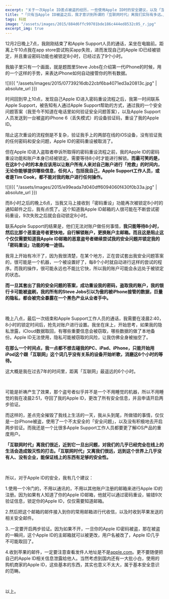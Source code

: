 ```yaml
---
excerpt: "关于一次Apple ID差点被盗的经历，一些使用Apple ID时的安全建议，以及「互联网时代」离我们有多近，又有多远。"
title: "「只有当Apple ID被盗之后，我才意识到所谓的『互联网时代』离我们实际有多远。」"
tags: 科技
image: "/assets/images/2015/884d6ffc99701bde186c444ed8532c05_r.jpg"
excerpt_img: true
---
```


12月2日晚上7点，我刚刚结束了和Apple Support人员的通话，呆坐在电脑前。距离上午10点我在app store尝试购买app失败，进而发现自己的Apple ID已经被锁定，并且重设密码功能也被锁定8小时，已经过去了9个小时。

我脑子里只有一个画面，就是题图里Steve Jobs在介绍第一代iPhone的时候，用的一个这样的手势，来表达iPhone如何自动接管你的所有数据。

![]({{ "/assets/images/2015/07739216db22cbf6ba4071ed3a20813c.jpg" | absolute_url }})

时间回到早上10点，发现自己Apple ID进入密码重设流程之后，我第一时间联系Apple Support，被告知有人通过Apple Support帮助的方式，通过我的一个安全问题答案（我至今不知道在电话里如何验证安全问题答案），以及Apple Support人员发送到一台被盗的iPhone 6（丢失模式）的设备验证码，重设了我的Apple ID。

阻止这次重设的流程倒是不复杂，验证我手上的两部在线的iOS设备，没有验证我的任何密码和安全问题，Apple ID的密码重设被取消了。

但在Apple ID进入盗取者申诉所取得的密码重设流程之前，我的Apple ID的密码重设功能和账户本身已经被锁定。需要等待8小时才能进行解锁。**而最可笑的是，在这8个小时的本身应该用以让账户所有人来对自己账户进行「抢救」的时间内，无论你能够提供哪些信息，任何人，包括我自己，Apple Support工作人员，或者是Tim Cook，都不能对我的账户进行任何操作。**

![]({{ "/assets/images/2015/e99eada7d040dff6094060f430f0b33a.jpg" | absolute_url }})

而8小时之后的晚上6点，当我又马上接收到「密码重设」功能再次被锁定8小时的通知邮件之后，我有点慌了。这个知道我Apple ID邮箱的人很可能在不断尝试密码重设，9次失败之后就会自动锁定8小时。

联系Apple Support的结果是，他们无法对账户做任何事情，**我只能等待8小时，然后比那个恶意盗号者更快地，自行解锁账户，更换账户主邮箱。而且这是阻止这个仅仅需要知道我Apple ID邮箱的恶意盗号者继续尝试我的安全问题并锁定我的「密码重设」功能的唯一途径。**

我背上开始有冷汗了，因为我很清楚，在某个地方，正在尝试套出我安全问题答案的，很可能是一个机器，一个被设置好了，每8个小时就自动进行这样的尝试的程序。而我的操作，很可能永远也不能比它快，所以我的账户可能会永远处于被锁定的状态。

**而一旦其套出了我的安全问题的答案，成功重设我的密码，盗取我的账户，我的银行卡可能被盗刷，我的所有的Steve Jobs引以为傲的被iPhone接管的数据，巨量的隐私，都会被完全暴露在一个黑色产业从业者手中。**

<br>

晚上八点，最后一次结束和Apple Support工作人员的通话，我需要在凌晨2:40，8小时的锁定时间后，抢先对账户进行设置。我坐在床上，开始思考，如果我的隐私泄露，iCloud数据取回，有哪些重要信息会被窃取，哪些数据的做了本地备份。Apple ID无法使用，隐私可能被窃取的风险，让我仿佛全身被抽空了。

**在那么一个时间点，我一点都不想去碰我的PC、iPad、iPhone，只能开始用iPod这个跟「互联网」这个词几乎没有关系的设备开始听歌，消磨这6个小时的等待。**

这大概是我在过去7年的时间里，距离「互联网」最遥远的6个小时。

<br>

可能是祈祷产生了效果，那个盗号者似乎并不是一个不用睡觉的机器，所以不用睡觉的我在凌晨2:51，夺回了我的Apple ID，更改了所有安全信息，并且申请开启两步验证。

而这样的，差点完全摧毁了我线上生活的一天，我从头到尾，所做错的事情，仅仅是一台iPhone被盗，使用了一个不太安全的「安全问题」，以及没有积极地去开启两步验证。而我还是一个比很多Apple Support工作人员都要更了解iOS产品的重度用户。

**「互联网时代」离我们很近，近到它一旦出问题，对我们的几乎已经完全在线上的生活会造成毁灭性的打击。「互联网时代」又离我们很远，远到这个世界上几乎没有人、没有企业，能保证线上的东西有足够的安全性。**

<br>

所以，对于Apple ID的安全，我有几个建议：

1.使用一个冷门的，不用以通讯的，不用以其他账户注册的邮箱来进行Apple ID的注册。因为如果有人知道了你的Apple ID邮箱，他就可以通过密码重设，输错9次验证信息，锁定你的Apple ID，仅仅需要知道邮箱。

2.然后把这个邮箱的邮件接入到你的常用邮箱进行代收信，以及时收到苹果发送的相关安全邮件。

3..一定要开启两步验证。因为如果不开，一旦你的Apple ID密码被盗，那在被盗的一瞬间，这个Apple ID的主邮箱就可以被更改，用户名被改了，Apple ID几乎不可能取回了。

4.收到苹果的邮件，一定要注意查看发件人地址是不是[apple.com](https://apple.com)。更不要随便把自己的Apple ID相关信息泄露给他人。当然考虑到国内还有一大批小白，使用的购机商家的Apple ID，这些基本的东西，其实也意义不太大，属于基本安全意识的范畴。

<br>

以上。
